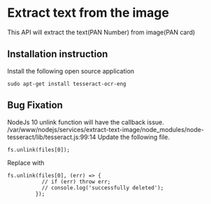 # Extract text from the image
This API will extract the text(PAN Number) from image(PAN card)

## Installation instruction

Install the following open source application

``sudo apt-get install tesseract-ocr-eng``


## Bug Fixation

NodeJs 10 unlink function will have the callback issue.
 /var/www/nodejs/services/extract-text-image/node_modules/node-tesseract/lib/tesseract.js:99:14
 Update the following file.

 ```
 fs.unlink(files[0]);
```
Replace with 
 ```
 fs.unlink(files[0], (err) => {
            // if (err) throw err;
            // console.log('successfully deleted');
          });
```